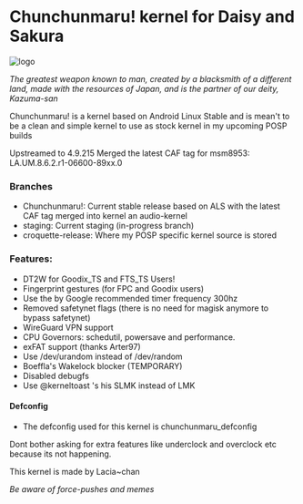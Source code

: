 # Chunchunmaru! kernel for Daisy and Sakura
 ![logo]( https://user-images.githubusercontent.com/52329982/75632293-f181f900-5bfa-11ea-88f9-f47efe1895ad.png )

 *The greatest weapon known to man, created by a blacksmith of a different land, made with the resources of Japan, and is the    partner of our deity, Kazuma-san*


Chunchunmaru! is a kernel based on Android Linux Stable and is mean't to be a clean and simple kernel to use as stock kernel  in my upcoming POSP builds

 Upstreamed to 4.9.215
 Merged the latest CAF tag for msm8953: LA.UM.8.6.2.r1-06600-89xx.0

### Branches
 - Chunchunmaru!: Current stable release based on ALS with the latest CAF tag merged into kernel an audio-kernel
 - staging: Current staging (in-progress branch)
 - croquette-release: Where my POSP specific kernel source is stored

 ### Features:
 - DT2W for Goodix_TS and FTS_TS Users!
 - Fingerprint gestures (for FPC and Goodix users)
 - Use the by Google recommended timer frequency 300hz
 - Removed safetynet flags (there is no need for magisk anymore to bypass safetynet)
 - WireGuard VPN support
 - CPU Governors: schedutil, powersave and performance.
 - exFAT support (thanks Arter97)
 - Use /dev/urandom instead of /dev/random
 - Boeffla's Wakelock blocker (TEMPORARY)
 - Disabled debugfs
 - Use @kerneltoast 's his SLMK instead of LMK

#### Defconfig
 - The defconfig used for this kernel is chunchunmaru_defconfig
 
Dont bother asking for extra features like underclock and overclock etc because its not happening.

This kernel is made by Lacia~chan
 
*Be aware of force-pushes and memes*

